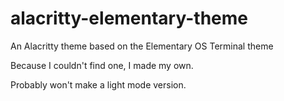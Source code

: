 # alacritty-elementary-theme
An Alacritty theme based on the Elementary OS Terminal theme

Because I couldn't find one, I made my own.

Probably won't make a light mode version.
